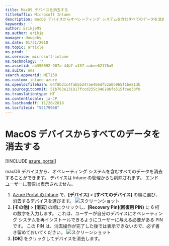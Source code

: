 ```yaml
---
title: MacOS デバイスを消去する
titleSuffix: Microsoft Intune
description: macOS デバイスからオペレーティング システムを含むすべてのデータを消去する方法を説明します。
keywords: ''
author: ErikjeMS
ms.author: erikje
manager: dougeby
ms.date: 01/31/2018
ms.topic: article
ms.prod: ''
ms.service: microsoft-intune
ms.technology: ''
ms.assetid: ab396092-907a-44b7-a157-aabee62176a9
ms.suite: ems
search.appverid: MET150
ms.custom: intune-azure
ms.openlocfilehash: 64f8b31c4fab5b247ae466df52a0b965f1be813b
ms.sourcegitcommit: 51b763e131917fccd255c346286fa515fcee33f0
ms.translationtype: HT
ms.contentlocale: ja-JP
ms.lasthandoff: 11/20/2018
ms.locfileid: "52179968"
---
```

# <a name="erase-all-data-from-a-macos-device"></a>MacOS デバイスからすべてのデータを消去する

[!INCLUDE [azure_portal](./includes/azure_portal.md)]

macOS デバイスから、オペレーティング システムを含むすべてのデータを消去することができます。 デバイスは Intune の管理からも削除されます。 エンド ユーザーに警告は表示されません。

1. [Azure Portal の Intune](https://aka.ms/intuneportal) で、**[デバイス]** > **[すべてのデバイス]** の順に選び、消去するデバイスを選びます。
![スクリーンショット](./media/device-erase/choosedevice.png)
2. **[その他]** > **[消去]** の順にクリックし、**[Recovery Pin]\(回復用 PIN\)** に 6 桁の数字を入力します。 これは、ユーザーが自分のデバイスにオペレーティング システムを再インストールできるようにユーザーに与える必要がある PIN です。 この PIN は、消去操作が完了した後では表示できないので、必ず書き留めておいてください。
![スクリーンショット](./media/device-erase/providepin.png)
3. **[OK]** をクリックしてデバイスを消去します。
